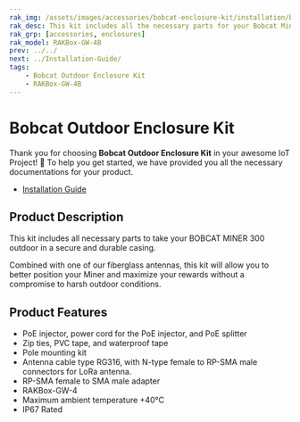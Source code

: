 ```yaml
---
rak_img: /assets/images/accessories/bobcat-enclosure-kit/installation/bobcat_enclosure.png
rak_desc: This kit includes all the necessary parts for your Bobcat Miner 300 Outdoor in a secure and durable casing. 
rak_grp: [accessories, enclosures]
rak_model: RAKBox-GW-4B    
prev: ../../
next: ../Installation-Guide/
tags: 
    - Bobcat Outdoor Enclosure Kit
    - RAKBox-GW-4B
---
```



# Bobcat Outdoor Enclosure Kit

Thank you for choosing **Bobcat Outdoor Enclosure Kit** in your awesome IoT Project! 🎉 To help you get started, we have provided you all the necessary documentations for your product.

* [Installation Guide](../Installation-Guide/)


## Product Description

This kit includes all necessary parts to take your BOBCAT MINER 300 outdoor in a secure and durable casing.

Combined with one of our fiberglass antennas, this kit will allow you to better position your Miner and maximize your rewards without a compromise to harsh outdoor conditions.

## Product Features

- PoE injector, power cord for the PoE injector, and PoE splitter
- Zip ties, PVC tape, and waterproof tape
- Pole mounting kit
- Antenna cable type RG316, with N-type female to RP-SMA male connectors for LoRa antenna.
- RP-SMA female to SMA male adapter
- RAKBox-GW-4
- Maximum ambient temperature +40°C
- IP67 Rated